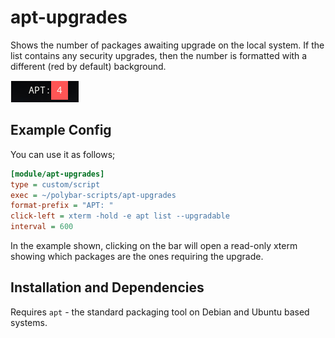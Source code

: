 # apt-upgrades

Shows the number of packages awaiting upgrade on the local system. If the list contains any security upgrades, then the number is formatted with a different (red by default) background.

![](./screenshot.png)


## Example Config

You can use it as follows;

```ini
[module/apt-upgrades]
type = custom/script
exec = ~/polybar-scripts/apt-upgrades
format-prefix = "APT: "
click-left = xterm -hold -e apt list --upgradable 
interval = 600
```

In the example shown, clicking on the bar will open a read-only xterm showing which packages are the ones requiring the upgrade.


## Installation and Dependencies

Requires `apt` - the standard packaging tool on Debian and Ubuntu based systems.
